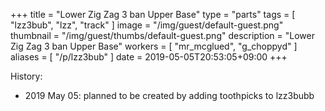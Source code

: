 +++
title = "Lower Zig Zag 3 ban Upper Base"
type = "parts"
tags = [ "lzz3bub", "lzz", "track" ]
image = "/img/guest/default-guest.png"
thumbnail = "/img/guest/thumbs/default-guest.png"
description = "Lower Zig Zag 3 ban Upper Base"
workers = [
    "mr_mcglued",
    "g_choppyd"
]
aliases = [
    "/p/lzz3bub"
]
date = 2019-05-05T20:53:05+09:00
+++


History:

* 2019 May 05: planned to be created by adding toothpicks to lzz3bubb 

